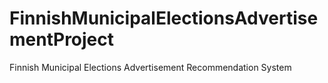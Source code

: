 # FinnishMunicipalElectionsAdvertisementProject
Finnish Municipal Elections Advertisement Recommendation System
